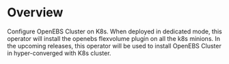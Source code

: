 # Overview

Configure OpenEBS Cluster on K8s. When deployed in dedicated mode, this operator will install the openebs flexvolume plugin on all the k8s minions. In the upcoming releases, this operator will be used to install OpenEBS Cluster in hyper-converged with K8s cluster.
